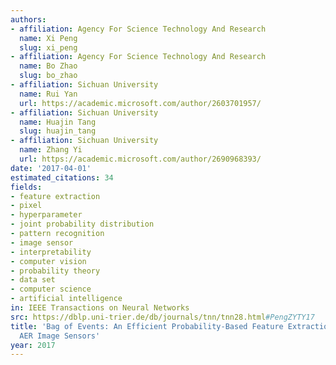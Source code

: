 ```yaml
---
authors:
- affiliation: Agency For Science Technology And Research
  name: Xi Peng
  slug: xi_peng
- affiliation: Agency For Science Technology And Research
  name: Bo Zhao
  slug: bo_zhao
- affiliation: Sichuan University
  name: Rui Yan
  url: https://academic.microsoft.com/author/2603701957/
- affiliation: Sichuan University
  name: Huajin Tang
  slug: huajin_tang
- affiliation: Sichuan University
  name: Zhang Yi
  url: https://academic.microsoft.com/author/2690968393/
date: '2017-04-01'
estimated_citations: 34
fields:
- feature extraction
- pixel
- hyperparameter
- joint probability distribution
- pattern recognition
- image sensor
- interpretability
- computer vision
- probability theory
- data set
- computer science
- artificial intelligence
in: IEEE Transactions on Neural Networks
src: https://dblp.uni-trier.de/db/journals/tnn/tnn28.html#PengZYTY17
title: 'Bag of Events: An Efficient Probability-Based Feature Extraction Method for
  AER Image Sensors'
year: 2017
---
```

